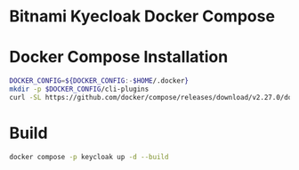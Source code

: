 # Bitnami Kyecloak Docker Compose

# Docker Compose Installation

```bash
DOCKER_CONFIG=${DOCKER_CONFIG:-$HOME/.docker}
mkdir -p $DOCKER_CONFIG/cli-plugins
curl -SL https://github.com/docker/compose/releases/download/v2.27.0/docker-compose-linux-x86_64 -o $DOCKER_CONFIG/cli-plugins/docker-compose
```

# Build

```bash
docker compose -p keycloak up -d --build
```